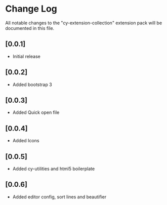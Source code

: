 # Change Log
All notable changes to the "cy-extension-collection" extension pack will be documented in this file.

## [0.0.1]
- Initial release

## [0.0.2]
- Added bootstrap 3

## [0.0.3]
- Added Quick open file

## [0.0.4]
- Added Icons

## [0.0.5]
- Added cy-utilities and html5 boilerplate

## [0.0.6]
- Added editor config, sort lines and beautifier
